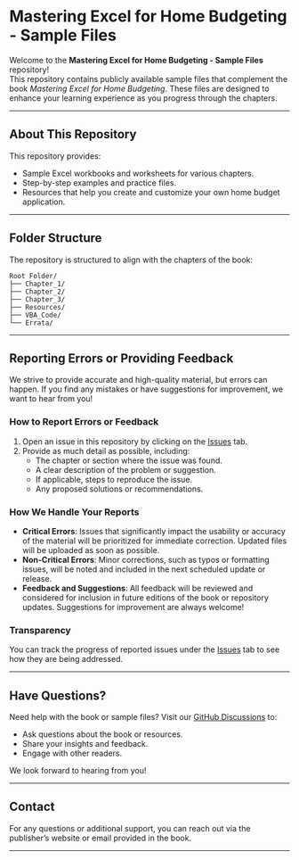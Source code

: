 # Mastering Excel for Home Budgeting - Sample Files

Welcome to the **Mastering Excel for Home Budgeting - Sample Files** repository!  
This repository contains publicly available sample files that complement the book *Mastering Excel for Home Budgeting*. These files are designed to enhance your learning experience as you progress through the chapters.

---

## **About This Repository**

This repository provides:
- Sample Excel workbooks and worksheets for various chapters.
- Step-by-step examples and practice files.
- Resources that help you create and customize your own home budget application.

---

## **Folder Structure**

The repository is structured to align with the chapters of the book:

```
Root Folder/
├── Chapter_1/
├── Chapter_2/
├── Chapter_3/
├── Resources/
├── VBA_Code/
└── Errata/

```

---

## **Reporting Errors or Providing Feedback**

We strive to provide accurate and high-quality material, but errors can happen. If you find any mistakes or have suggestions for improvement, we want to hear from you!

### **How to Report Errors or Feedback**
1. Open an issue in this repository by clicking on the [Issues](https://github.com/TomP60/Mastering-Excel-for-Home-Budgeting-Samples/issues) tab.
2. Provide as much detail as possible, including:
   - The chapter or section where the issue was found.
   - A clear description of the problem or suggestion.
   - If applicable, steps to reproduce the issue.
   - Any proposed solutions or recommendations.

### **How We Handle Your Reports**
- **Critical Errors**: Issues that significantly impact the usability or accuracy of the material will be prioritized for immediate correction. Updated files will be uploaded as soon as possible.
- **Non-Critical Errors**: Minor corrections, such as typos or formatting issues, will be noted and included in the next scheduled update or release.
- **Feedback and Suggestions**: All feedback will be reviewed and considered for inclusion in future editions of the book or repository updates. Suggestions for improvement are always welcome!

### **Transparency**
You can track the progress of reported issues under the [Issues](https://github.com/TomP60/Mastering-Excel-for-Home-Budgeting-Samples/issues) tab to see how they are being addressed.

---

## **Have Questions?**

Need help with the book or sample files? Visit our [GitHub Discussions](https://github.com/TomP60/Mastering-Excel-for-Home-Budgeting-Samples/discussions) to:
- Ask questions about the book or resources.
- Share your insights and feedback.
- Engage with other readers.

We look forward to hearing from you!

---

## **Contact**

For any questions or additional support, you can reach out via the publisher’s website or email provided in the book.

---
